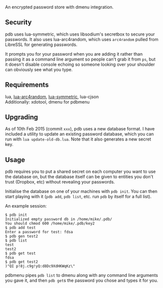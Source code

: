 An encrypted password store with dmenu integration.


Security
--------

pdb uses lua-symmetric, which uses libsodium's secretbox to secure your
passwords. It also uses lua-arc4random, which uses `arc4random` pulled
from LibreSSL for generating passwords.

It prompts you for your password when you are adding it rather than
passing it as a command line argument so people can't grab it from `ps`,
but it doesn't disable console echoing so someone looking over your
shoulder can obviously see what you type.


Requirements
------------

[arc4]: https://github.com/mikejsavage/lua-arc4random
[symmetric]: https://github.com/mikejsavage/lua-symmetric

lua, [lua-arc4random][arc4], [lua-symmetric][symmetric], lua-cjson  
Additionally: xdotool, dmenu for pdbmenu


Upgrading
---------

As of 10th Feb 2015 (commit `xxx`), pdb uses a new database format. I
have included a utility to update an existing password database, which
you can run with `lua update-old-db.lua`. Note that it also generates a
new secret key.


Usage
-----

pdb requires you to put a shared secret on each computer you want to
use the database on, but the database itself can be given to entities
you don't trust (Dropbox, etc) without revealing your passwords.

Initialise the database on one of your machines with `pdb init`. You can
then start playing with it (`pdb add`, `pdb list`, etc. run `pdb` by
itself for a full list).

An example session:

	$ pdb init
	Initialized empty password db in /home/mike/.pdb/
	You should chmod 600 /home/mike/.pdb/key2
	$ pdb add test 
	Enter a password for test: fdsa
	$ pdb gen test2
	$ pdb list 
	test
	test2
	$ pdb get test
	fdsa
	$ pdb get test2
	)"QI p!8j.c9g!yQ:d8Dc9XdHKWqKz\"

pdbmenu pipes `pdb list` to dmenu along with any command line arguments
you gave it, and then `pdb get`s the password you chose and types it for
you.
